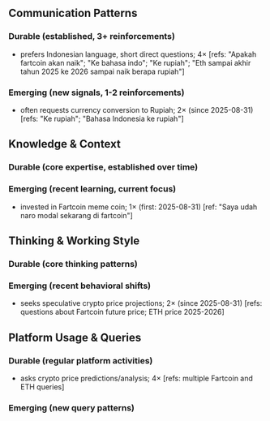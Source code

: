 ## Communication Patterns
### Durable (established, 3+ reinforcements)
- prefers Indonesian language, short direct questions; 4× [refs: "Apakah fartcoin akan naik"; "Ke bahasa indo"; "Ke rupiah"; "Eth sampai akhir tahun 2025 ke 2026 sampai naik berapa rupiah"]

### Emerging (new signals, 1-2 reinforcements)
- often requests currency conversion to Rupiah; 2× (since 2025-08-31) [refs: "Ke rupiah"; "Bahasa Indonesia ke rupiah"]

## Knowledge & Context
### Durable (core expertise, established over time)

### Emerging (recent learning, current focus)  
- invested in Fartcoin meme coin; 1× (first: 2025-08-31) [ref: "Saya udah naro modal sekarang di fartcoin"]

## Thinking & Working Style
### Durable (core thinking patterns)

### Emerging (recent behavioral shifts)
- seeks speculative crypto price projections; 2× (since 2025-08-31) [refs: questions about Fartcoin future price; ETH price 2025-2026]

## Platform Usage & Queries
### Durable (regular platform activities)
- asks crypto price predictions/analysis; 4× [refs: multiple Fartcoin and ETH queries]

### Emerging (new query patterns)
